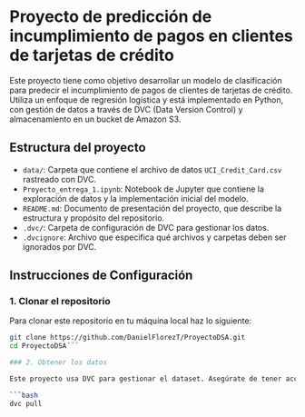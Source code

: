 # Proyecto de predicción de incumplimiento de pagos en clientes de tarjetas de crédito

Este proyecto tiene como objetivo desarrollar un modelo de clasificación para predecir el incumplimiento de pagos de clientes de tarjetas de crédito. Utiliza un enfoque de regresión logística y está implementado en Python, con gestión de datos a través de DVC (Data Version Control) y almacenamiento en un bucket de Amazon S3.

## Estructura del proyecto

- `data/`: Carpeta que contiene el archivo de datos `UCI_Credit_Card.csv` rastreado con DVC.
- `Proyecto_entrega_1.ipynb`: Notebook de Jupyter que contiene la exploración de datos y la implementación inicial del modelo.
- `README.md`: Documento de presentación del proyecto, que describe la estructura y propósito del repositorio.
- `.dvc/`: Carpeta de configuración de DVC para gestionar los datos.
- `.dvcignore`: Archivo que especifica qué archivos y carpetas deben ser ignorados por DVC.


## Instrucciones de Configuración

### 1. Clonar el repositorio

Para clonar este repositorio en tu máquina local haz lo siguiente:

```bash
git clone https://github.com/DanielFlorezT/ProyectoDSA.git
cd ProyectoDSA´´´

### 2. Obtener los datos

Este proyecto usa DVC para gestionar el dataset. Asegúrate de tener acceso al almacenamiento remoto en S3 y ejecuta el siguiente comando para obtener los datos necesarios:

```bash
dvc pull

